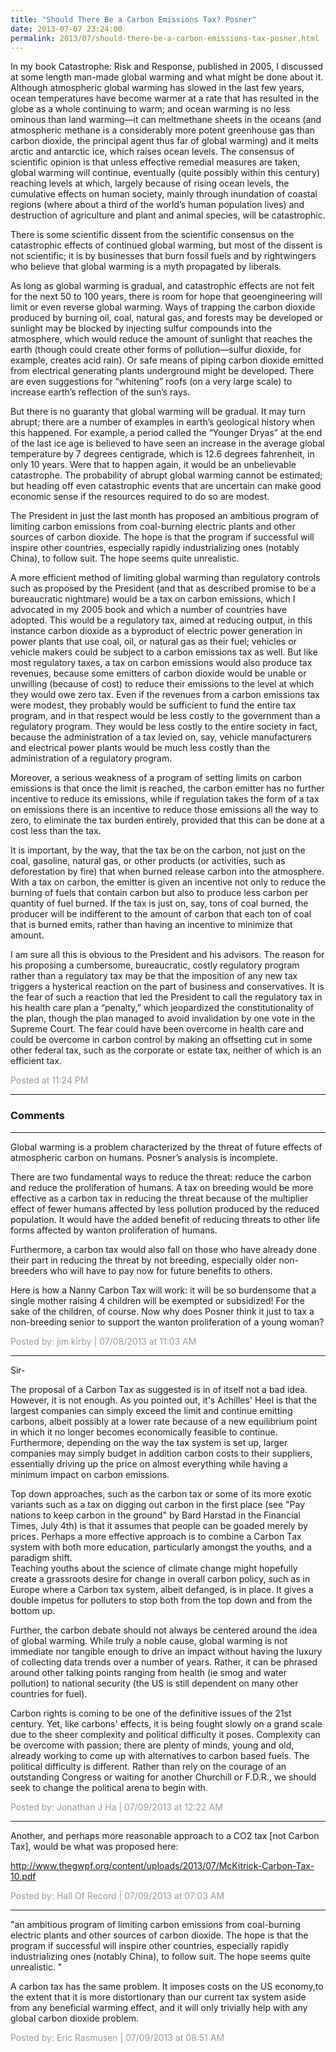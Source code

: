 ```yaml
---
title: "Should There Be a Carbon Emissions Tax? Posner"
date: 2013-07-07 23:24:00
permalink: 2013/07/should-there-be-a-carbon-emissions-tax-posner.html
---
```

In my book Catastrophe: Risk and Response, published in 2005, I discussed at some length man-made global warming and what might be done about it. Although atmospheric global warming has slowed in the last few years, ocean temperatures have become warmer at a rate that has resulted in the globe as a whole continuing to warm; and ocean warming is no less ominous than land warming—it can meltmethane sheets in the oceans (and atmospheric methane is a considerably more potent greenhouse gas than carbon dioxide, the principal agent thus far of global warming) and it melts arctic and antarctic ice, which raises ocean levels. The consensus of scientific opinion is that unless effective remedial measures are taken, global warming will continue, eventually (quite possibly within this century) reaching levels at which, largely because of rising ocean levels, the cumulative effects on human society, mainly through inundation of coastal regions (where about a third of the world’s human population lives) and destruction of agriculture and plant and animal species, will be catastrophic.

There is some scientific dissent from the scientific consensus on the catastrophic effects of continued global warming, but most of the dissent is not scientific; it is by businesses that burn fossil fuels and by rightwingers who believe that global warming is a myth propagated by liberals.

As long as global warming is gradual, and catastrophic effects are not felt for the next 50 to 100 years, there is room for hope that geoengineering will limit or even reverse global warming. Ways of trapping the carbon dioxide produced by burning oil, coal, natural gas, and forests may be developed or sunlight may be blocked by injecting sulfur compounds into the atmosphere, which would reduce the amount of sunlight that reaches the earth (though could create other forms of pollution—sulfur dioxide, for example, creates acid rain). Or safe means of piping carbon dioxide emitted from electrical generating plants underground might be developed. There are even suggestions for “whitening” roofs (on a very large scale) to increase earth’s reflection of the sun’s rays.

But there is no guaranty that global warming will be gradual. It may turn abrupt; there are a number of examples in earth’s geological history when this happened. For example, a period called the “Younger Dryas” at the end of the last ice age is believed to have seen an increase in the average global temperature by 7 degrees centigrade, which is 12.6 degrees fahrenheit, in only 10 years. Were that to happen again, it would be an unbelievable catastrophe. The probability of abrupt global warming cannot be estimated; but heading off even catastrophic events that are uncertain can make good economic sense if the resources required to do so are modest.

The President in just the last month has proposed an ambitious program of limiting carbon emissions from coal-burning electric plants and other sources of carbon dioxide. The hope is that the program if successful will inspire other countries, especially rapidly industrializing ones (notably China), to follow suit. The hope seems quite unrealistic.

A more efficient method of limiting global warming than regulatory controls such as proposed by the President (and that as described promise to be a bureaucratic nightmare) would be a tax on carbon emissions, which I advocated in my 2005 book and which a number of countries have adopted. This would be a regulatory tax, aimed at reducing output, in this instance carbon dioxide as a byproduct of electric power generation in power plants that use coal, oil, or natural gas as their fuel; vehicles or vehicle makers could be subject to a carbon emissions tax as well. But like most regulatory taxes, a tax on carbon emissions would also produce tax revenues, because some emitters of carbon dioxide would be unable or unwilling (because of cost) to reduce their emissions to the level at which they would owe zero tax. Even if the revenues from a carbon emissions tax were modest, they probably would be sufficient to fund the entire tax program, and in that respect would be less costly to the government than a regulatory program. They would be less costly to the entire society in fact, because the administration of a tax levied on, say, vehicle manufacturers and electrical power plants would be much less costly than the administration of a regulatory program.

Moreover, a serious weakness of a program of setting limits on carbon emissions is that once the limit is reached, the carbon emitter has no further incentive to reduce its emissions, while if regulation takes the form of a tax on emissions there is an incentive to reduce those emissions all the way to zero, to eliminate the tax burden entirely, provided that this can be done at a cost less than the tax.

It is important, by the way, that the tax be on the carbon, not just on the coal, gasoline, natural gas, or other products (or activities, such as deforestation by fire) that when burned release carbon into the atmosphere. With a tax on carbon, the emitter is given an incentive not only to reduce the burning of fuels that contain carbon but also to produce less carbon per quantity of fuel burned. If the tax is just on, say, tons of coal burned, the producer will be indifferent to the amount of carbon that each ton of coal that is burned emits, rather than having an incentive to minimize that amount.

I am sure all this is obvious to the President and his advisors. The reason for his proposing a cumbersome, bureaucratic, costly regulatory program rather than a regulatory tax may be that the imposition of any new tax triggers a hysterical reaction on the part of business and conservatives. It is the fear of such a reaction that led the President to call the regulatory tax in his health care plan a “penalty,” which jeopardized the constitutionality of the plan, though the plan managed to avoid invalidation by one vote in the Supreme Court. The fear could have been overcome in health care and could be overcome in carbon control by making an offsetting cut in some other federal tax, such as the corporate or estate tax, neither of which is an efficient tax.

<span style="color:#999">Posted at 11:24 PM</span>

<!-- more -->

---

### Comments

---

Global warming is a problem characterized by the threat of future effects of atmospheric carbon on humans. Posner’s analysis is incomplete.

There are two fundamental ways to reduce the threat: reduce the carbon and reduce the proliferation of humans. A tax on breeding would be more effective as a carbon tax in reducing the threat because of the multiplier effect of fewer humans affected by less pollution produced by the reduced population. It would have the added benefit of reducing threats to other life forms affected by wanton proliferation of humans.

Furthermore, a carbon tax would also fall on those who have already done their part in reducing the threat by not breeding, especially older non-breeders who will have to pay now for future benefits to others.

Here is how a Nanny Carbon Tax will work: it will be so burdensome that a single mother raising 4 children will be exempted or subsidized! For the sake of the children, of course. Now why does Posner think it just to tax a non-breeding senior to support the wanton proliferation of a young woman?


<span style="color:#999">Posted by: jim kirby | 07/08/2013 at 11:03 AM</span>

---

Sir-

The proposal of a Carbon Tax as suggested is in of itself not a bad idea.  However, it is not enough.  As you pointed out, it's Achilles' Heel is that the largest companies can simply exceed the limit and continue emitting carbons, albeit possibly at a lower rate because of a new equilibrium point in which it no longer becomes economically feasible to continue.  Furthermore, depending on the way the tax system is set up, larger companies may simply budget in addition carbon costs to their suppliers, essentially driving up the price on almost everything while having a minimum impact on carbon emissions.

Top down approaches, such as the carbon tax or some of its more exotic variants such as a tax on digging out carbon in the first place (see "Pay nations to keep carbon in the ground" by Bard Harstad in the Financial Times, July 4th) is that it assumes that people can be goaded merely by prices.  Perhaps a more effective approach is to combine a Carbon Tax system with both more education, particularly amongst the youths, and a paradigm shift.  
Teaching youths about the science of climate change might hopefully create a grassroots desire for change in overall carbon policy, such as in Europe where a Carbon tax system, albeit defanged, is in place.  It gives a double impetus for polluters to stop both from the top down and from the bottom up. 

Further, the carbon debate should not always be centered around the idea of global warming.  While truly a noble cause, global warming is not immediate nor tangible enough to drive an impact without having the luxury of collecting data trends over a number of years.  Rather, it can be phrased around other talking points ranging from health (ie smog and water pollution) to national security (the US is still dependent on many other countries for fuel).  

Carbon rights is coming to be one of the definitive issues of the 21st century.  Yet, like carbons' effects, it is being fought slowly on a grand scale due to the sheer complexity and political difficulty it poses.  Complexity can be overcome with passion; there are plenty of minds, young and old, already working to come up with alternatives to carbon based fuels.  The political difficulty is different.  Rather than rely on the courage of an outstanding Congress or waiting for another Churchill or F.D.R., we should seek to change the political arena to begin with.  

<span style="color:#999">Posted by: Jonathan J Ha | 07/09/2013 at 12:22 AM</span>

---

Another, and perhaps more reasonable approach to a CO2 tax [not Carbon Tax], would be what was proposed here:

http://www.thegwpf.org/content/uploads/2013/07/McKitrick-Carbon-Tax-10.pdf

<span style="color:#999">Posted by: Hall Of Record | 07/09/2013 at 07:03 AM</span>

---

"an ambitious program of limiting carbon emissions from coal-burning electric plants and other sources of carbon dioxide. The hope is that the program if successful will inspire other countries, especially rapidly industrializing ones (notably China), to follow suit. The hope seems quite unrealistic. "

 A carbon tax has the same problem. It imposes costs on the US economy,to the extent that it is more distortionary than our current tax system aside from any beneficial warming effect, and it will only trivially help with any global carbon dioxide problem. 

<span style="color:#999">Posted by: Eric Rasmusen | 07/09/2013 at 08:51 AM</span>